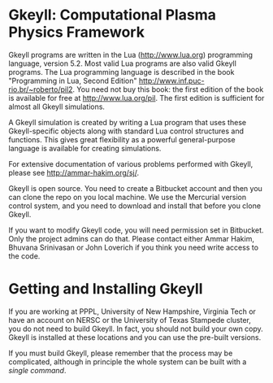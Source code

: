 # Gkeyll: Computational Plasma Physics Framework

Gkeyll programs are written in the Lua (http://www.lua.org)
programming language, version 5.2. Most valid Lua programs are also
valid Gkeyll programs. The Lua programming language is
described in the book "Programming in Lua, Second Edition"
http://www.inf.puc-rio.br/~roberto/pil2. You need not buy this
book: the first edition of the book is available for free at
http://www.lua.org/pil. The first edition is sufficient for almost
all Gkeyll simulations.

A Gkeyll simulation is created by writing a Lua program that
uses these Gkeyll-specific objects along with standard Lua control
structures and functions. This gives great flexibility as a powerful
general-purpose language is available for creating simulations.

For extensive documentation of various problems performed with Gkeyll, please see http://ammar-hakim.org/sj/.

Gkeyll is open source. You need to create a Bitbucket account and then you can clone the repo on you local machine. We use the Mercurial version control system, and you need to download and install that before you clone Gkeyll.

If you want to modify Gkeyll code, you will need permission set in Bitbucket. Only the project admins can do that. Please contact either Ammar Hakim, Bhuvana Srinivasan or John Loverich if you think you need write access to the code.


# Getting and Installing Gkeyll

If you are working at PPPL, University of New Hampshire, Virginia Tech or have an account on NERSC or the University of Texas Stampede cluster, you do not need to build Gkeyll. In fact, you should not build your own copy. Gkeyll is installed at these locations and you can use the pre-built versions.

If you must build Gkeyll, please remember that the process may be complicated, although in principle the whole system can be built with a *single command*.


